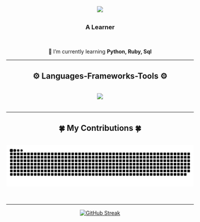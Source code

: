 <h1 align="center">
    <img src="https://readme-typing-svg.herokuapp.com/?font=Righteous&size=35&center=true&vCenter=true&width=500&height=70&duration=4000&lines=Hi+There!+👋;+I'm+MH+Raafi!;" />
</h1>

<h3 align="center">A Learner</h3>

<br/>

<div align="center">
 
 🌱 I’m currently learning **Python, Ruby, Sql**

 </div>

 <hr/>

<h2 align="center">⚙️ Languages-Frameworks-Tools ⚙️</h2>
<br/>
<div align="center">
    <img src="https://skillicons.dev/icons?i=autocad,html,css,javascript,vscode,github,git" />
</div>
<br/>
<hr/>

<div align="center">
  <h2>🍀 My Contributions 🍀</h2>
  <br>
  <img align="center" src="https://raw.githubusercontent.com/Platane/snk/output/github-contribution-grid-snake.svg"/>
  
  <br/>
  <br/>
  <br/>
</div>

<hr/>


<div align="center">
    <a href="https://git.io/streak-stats"><img src="https://streak-stats.demolab.com?user=MHRaafi&theme=radical&hide_border=true&date_format=%5BY.%5Dn.j&mode=weekly&exclude_days=Thu" alt="GitHub Streak" /></a>
</div>

